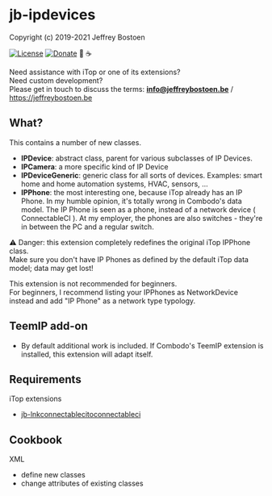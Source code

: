 # jb-ipdevices

Copyright (c) 2019-2021 Jeffrey Bostoen

[![License](https://img.shields.io/github/license/jbostoen/iTop-custom-extensions)](https://github.com/jbostoen/iTop-custom-extensions/blob/master/license.md)
[![Donate](https://img.shields.io/badge/Donate-PayPal-green.svg)](https://www.paypal.me/jbostoen)
🍻 ☕

Need assistance with iTop or one of its extensions?  
Need custom development?  
Please get in touch to discuss the terms: **info@jeffreybostoen.be** / https://jeffreybostoen.be

## What?
This contains a number of new classes.

* **IPDevice**: abstract class, parent for various subclasses of IP Devices.
* **IPCamera**: a more specific kind of IP Device
* **IPDeviceGeneric**: generic class for all sorts of devices. Examples: smart home and home automation systems, HVAC, sensors, ...
* **IPPhone**: the most interesting one, because iTop already has an IP Phone. In my humble opinion, it's totally wrong in Combodo's data model. The IP Phone is seen as a phone, instead of a network device ( ConnectableCI ). At my employer, the phones are also switches - they're in between the PC and a regular switch. 

⚠ Danger: this extension completely redefines the original iTop IPPhone class.  
Make sure you don't have IP Phones as defined by the default iTop data model; data may get lost!

This extension is not recommended for beginners.  
For beginners, I recommend listing your IPPhones as NetworkDevice instead and add "IP Phone" as a network type typology.


## TeemIP add-on

* By default additional work is included. If Combodo's TeemIP extension is installed, this extension will adapt itself.


## Requirements

iTop extensions
* [jb-lnkconnectablecitoconnectableci](https://github.com/jbostoen/itop-jb-lnkconnectablecitoconnectableci)


## Cookbook

XML
* define new classes
* change attributes of existing classes


